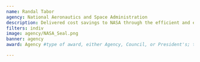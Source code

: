 ```yaml
---
name: Randal Tabor
agency: National Aeronautics and Space Administration
description: Delivered cost savings to NASA through the efficient and effective delivery of shared mission support services His transparent approach to budgeting, cost, and performance reporting built stakeholder trust and got the most out of tax dollars.
filters: indiv
image: agency/NASA_Seal.png
banner: agency
award: Agency #type of award, either Agency, Council, or President's; this is case sensitive so make sure to match the options listed exactly. This section generates the format of the card

---
```

